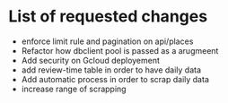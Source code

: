 # List of requested changes 

* enforce limit rule and pagination on api/places
* Refactor how dbclient pool is passed as a arugmeent
* Add security on Gcloud deployement 
* add review-time table in order to have daily data 
* Add automatic process in order to scrap daily data 
* increase range of scrapping 